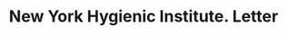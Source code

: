 ---
doi: 10.7916/D85B1DK0
date_other: '1870'
date_other_textual: 1870-1879
form: correspondence
genre:
- Letters (correspondence)
name:
- New York Hygienic Institute
object_in_context_url: https://biggert.cul.columbia.edu/items/view/ave_biggert_01081
subject_hierarchical_geographic:
- New York, New York, United States
subject_name:
- New York Hygienic Institute
title: New York Hygienic Institute. Letter
sort_title: New York Hygienic Institute. Letter
call_number: ave_biggert_01081
coordinates:
- 40.71277777777778,-74.00583333333333
pid: ave_biggert_01081
identifiers: ave_biggert_01081
thumbnail: https://derivativo-2.library.columbia.edu/iiif/2/ldpd:344805/full/!256,256/0/native.jpg
permalink: "/biggert/ave_biggert_01081/"
layout: iiif-image-page
---